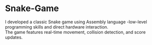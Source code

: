 # Snake-Game
I developed a classic Snake game using Assembly language -low-level programming skills and direct hardware interaction. <br>
The game features real-time movement, collision detection, and score updates.
